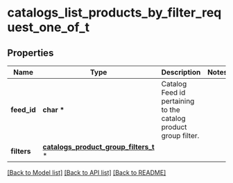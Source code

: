 # catalogs_list_products_by_filter_request_one_of_t

## Properties
Name | Type | Description | Notes
------------ | ------------- | ------------- | -------------
**feed_id** | **char \*** | Catalog Feed id pertaining to the catalog product group filter. | 
**filters** | [**catalogs_product_group_filters_t**](catalogs_product_group_filters.md) \* |  | 

[[Back to Model list]](../README.md#documentation-for-models) [[Back to API list]](../README.md#documentation-for-api-endpoints) [[Back to README]](../README.md)


